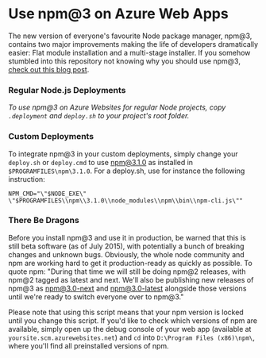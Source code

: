 # Use npm@3 on Azure Web Apps
The new version of everyone's favourite Node package manager, npm@3, contains two major improvements making the life of developers dramatically easier: Flat module installation and a multi-stage installer. If you somehow stumbled into this repository not knowing why you should use npm@3, [check out this blog post](http://felixrieseberg.com/npm-v3-is-out-and-its-a-really-big-deal-for-windows/).

### Regular Node.js Deployments
*To use npm@3 on Azure Websites for regular Node projects, copy `.deployment` and `deploy.sh` to your project's root folder.*

### Custom Deployments
To integrate npm@3 in your custom deployments, simply change your `deploy.sh` or `deploy.cmd` to use npm@3.1.0 as installed in `$PROGRAMFILES\npm\3.1.0`. For a deploy.sh, use for instance the following instruction:

```
NPM_CMD="\"$NODE_EXE\" \"$PROGRAMFILES\\npm\\3.1.0\\node_modules\\npm\\bin\\npm-cli.js\""
```

### There Be Dragons
Before you install npm@3 and use it in production, be warned that this is still beta software (as of July 2015), with potentially a bunch of breaking changes and unknown bugs. Obviously, the whole node community and npm are working hard to get it production-ready as quickly as possible. To quote npm: "During that time we will still be doing npm@2 releases, with npm@2 tagged as latest and next. We'll also be publishing new releases of npm@3 as npm@3.0-next and npm@3.0-latest alongside those versions until we're ready to switch everyone over to npm@3."

Please note that using this script means that your npm version is locked until you change this script. If you'd like to check which versions of npm are available, simply open up the debug console of your web app (available at `yoursite.scm.azurewebsites.net`) and `cd` into `D:\Program Files (x86)\npm\`, where you'll find all preinstalled versions of npm.
